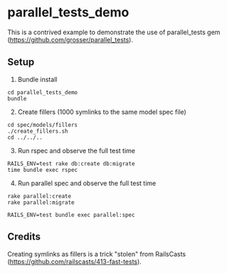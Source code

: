 # parallel_tests_demo

This is a contrived example to demonstrate the use of parallel_tests gem (https://github.com/grosser/parallel_tests).

## Setup

1. Bundle install
  ```
  cd parallel_tests_demo
  bundle
  ```

2. Create fillers (1000 symlinks to the same model spec file)
  ```
  cd spec/models/fillers
  ./create_fillers.sh
  cd ../../..
  ```

3. Run rspec and observe the full test time
  ```
  RAILS_ENV=test rake db:create db:migrate
  time bundle exec rspec
  ```

4. Run parallel spec and observe the full test time
  ```
  rake parallel:create
  rake parallel:migrate
  
  RAILS_ENV=test bundle exec parallel:spec
  ```

## Credits
Creating symlinks as fillers is a trick "stolen" from RailsCasts (https://github.com/railscasts/413-fast-tests).
